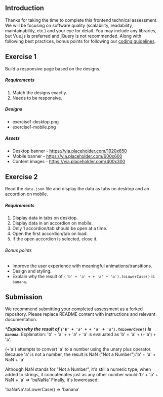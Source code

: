 Introduction
---
Thanks for taking the time to complete this frontend technical assessment. We will be focusing on software quality (scalability, readability, maintainability, etc.) and your eye for detail. You may include any libraries, but Vue.js is preferred and jQuery is not recommended. Along with following best practices, bonus points for following our [coding guidelines](https://github.com/mindarc/frontend-assessment/wiki/Coding-guidelines). 

Exercise 1
---
Build a responsive page based on the designs.

##### Requirements
1. Match the designs exactly.
2. Needs to be responsive.

##### Designs
* exercise1-desktop.png
* exercise1-mobile.png

##### Assets
* Desktop banner - https://via.placeholder.com/1920x650
* Mobile banner - https://via.placeholder.com/600x600
* Content images - https://via.placeholder.com/400x300

Exercise 2
---
Read the `data.json` file and display the data as tabs on desktop and an accordion on mobile.

##### Requirements
1. Display data in tabs on desktop.
2. Display data in an accordion on mobile.
3. Only 1 accordion/tab should be open at a time.
4. Open the first accordion/tab on load.
5. If the open accordion is selected, close it.

###### Bonus points
* Improve the user experience with meaningful animations/transitions.
* Design and styling.
* Explain why the result of `('b' + 'a' + + 'a' + 'a').toLowerCase()` is `banana`.

Submission
---
We recommend submitting your completed assessment as a forked repository. Please replace README content with instructions and relevant documentation.

****Explain why the result of `('b' + 'a' + + 'a' + 'a').toLowerCase()` is `banana`.***
Explanation:
'b' + 'a' + + 'a' + 'a' is evaluated as 'b' + 'a' + (+'a') + 'a'.

(+'a') attempts to convert 'a' to a number using the unary plus operator. Because 'a' is not a number, the result is NaN ("Not a Number"):'b'  +  'a'  +  NaN  + 'a'

Although NaN stands for "Not a Number", it's still a numeric type; when added to strings, it concatenates just as any other number would:'b'  +  'a'  +  NaN  + 'a'  =>  'baNaNa'
Finally, it's lowercased:

'baNaNa'.toLowerCase()      =>  'banana'
